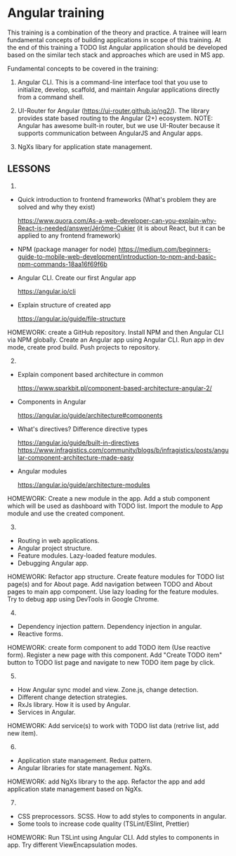 # Angular training

This training is a combination of the theory and practice. A trainee will learn fundamental concepts of building applications in scope of this training. At the end of this training a TODO list Angular application should be developed based on the similar tech stack and approaches which are used in MS app.

Fundamental concepts to be covered in the training:

1. Angular CLI. This is a command-line interface tool that you use to initialize, develop, scaffold, and maintain Angular applications directly from a command shell.

2. UI-Router for Angular (https://ui-router.github.io/ng2/). The library provides state based routing to the Angular (2+) ecosystem. NOTE: Angular has awesome built-in router, but we use UI-Router because it supports communication between AngularJS and Angular apps.

3. NgXs libary for application state management.


## LESSONS

1. 
  - Quick introduction to frontend frameworks (What's problem they are solved and why they exist)
  
    <https://www.quora.com/As-a-web-developer-can-you-explain-why-React-is-needed/answer/Jérôme-Cukier> (it is about React, but it can be applied to any frontend framework)
  
  - NPM (package manager for node)
   	<https://medium.com/beginners-guide-to-mobile-web-development/introduction-to-npm-and-basic-npm-commands-18aa16f69f6b>
  
  - Angular CLI. Create our first Angular app
  
    <https://angular.io/cli>
  
  - Explain structure of created app
  
    <https://angular.io/guide/file-structure>
  
  HOMEWORK: create a GitHub repository. Install NPM and then Angular CLI via NPM globally. Create an Angular app using Angular CLI. Run app in dev mode, create prod build. Push projects to repository.
  
2.
  - Explain component based architecture in common
  
    <https://www.sparkbit.pl/component-based-architecture-angular-2/>
  
  - Components in Angular
  
    <https://angular.io/guide/architecture#components>
  
  - What's directives? Difference directive types
  
    <https://angular.io/guide/built-in-directives>
    <https://www.infragistics.com/community/blogs/b/infragistics/posts/angular-component-architecture-made-easy>
  
  - Angular modules
  
    <https://angular.io/guide/architecture-modules>
  
  HOMEWORK: Create a new module in the app. Add a stub component which will be used as dashboard with TODO list. Import the module to App module and use the created component.

3. 
  - Routing in web applications.
  - Angular project structure.
  - Feature modules. Lazy-loaded feature modules.
  - Debugging Angular app.
  
  HOMEWORK: Refactor app structure. Create feature modules for TODO list page(s) and for About page. Add navigation between TODO and About pages to main app component. Use lazy loading for the feature modules. Try to debug app using DevTools in Google Chrome.

4. 
  - Dependency injection pattern. Dependency injection in angular.
  - Reactive forms.
  
  HOMEWORK: create form component to add TODO item (Use reactive form). Register a new page with this component. Add "Create TODO item" button to TODO list page and navigate to new TODO item page by click.
  
5.
  - How Angular sync model and view. Zone.js, change detection.
  - Different change detection strategies.
  - RxJs library. How it is used by Angular.
  - Services in Angular.
  
  HOMEWORK: Add service(s) to work with TODO list data (retrive list, add new item).
  
6. 
  - Application state management. Redux pattern.
  - Angular libraries for state management. NgXs.
  
  HOMEWORK: add NgXs library to the app. Refactor the app and add application state management based on NgXs.
  
7.
  - CSS preprocessors. SCSS. How to add styles to components in angular.
  - Some tools to increase code quality (TSLint/ESlint, Prettier)
  
  HOMEWORK: Run TSLint using Angular CLI. Add styles to components in app. Try different ViewEncapsulation modes.
